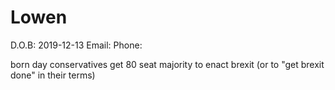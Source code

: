 # Lowen

D.O.B:	2019-12-13
Email:
Phone:

born day conservatives get 80 seat majority to enact brexit (or to "get brexit done" in their terms)